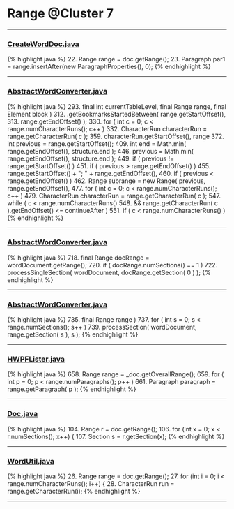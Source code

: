 # Range @Cluster 7

***

### [CreateWordDoc.java](https://searchcode.com/codesearch/view/111543829/)
{% highlight java %}
22. Range range = doc.getRange();
23. Paragraph par1 = range.insertAfter(new ParagraphProperties(), 0);
{% endhighlight %}

***

### [AbstractWordConverter.java](https://searchcode.com/codesearch/view/97383976/)
{% highlight java %}
293.     final int currentTableLevel, final Range range, final Element block )
312.             .getBookmarksStartedBetween( range.getStartOffset(),
313.                     range.getEndOffset() );
330.     for ( int c = 0; c < range.numCharacterRuns(); c++ )
332.         CharacterRun characterRun = range.getCharacterRun( c );
359.                                 characterRun.getStartOffset(), range
372. int previous = range.getStartOffset();
409.             int end = Math.min( range.getEndOffset(), structure.end );
446.     previous = Math.min( range.getEndOffset(), structure.end );
449. if ( previous != range.getStartOffset() )
451.     if ( previous > range.getEndOffset() )
455.                 range.getStartOffset() + "; " + range.getEndOffset(),
460.     if ( previous < range.getEndOffset() )
462.         Range subrange = new Range( previous, range.getEndOffset(),
477. for ( int c = 0; c < range.numCharacterRuns(); c++ )
479.     CharacterRun characterRun = range.getCharacterRun( c );
547.                 while ( c < range.numCharacterRuns()
548.                         && range.getCharacterRun( c ).getEndOffset() <= continueAfter )
551.                 if ( c < range.numCharacterRuns() )
{% endhighlight %}

***

### [AbstractWordConverter.java](https://searchcode.com/codesearch/view/97383976/)
{% highlight java %}
718. final Range docRange = wordDocument.getRange();
720. if ( docRange.numSections() == 1 )
722.     processSingleSection( wordDocument, docRange.getSection( 0 ) );
{% endhighlight %}

***

### [AbstractWordConverter.java](https://searchcode.com/codesearch/view/97383976/)
{% highlight java %}
735.     final Range range )
737. for ( int s = 0; s < range.numSections(); s++ )
739.     processSection( wordDocument, range.getSection( s ), s );
{% endhighlight %}

***

### [HWPFLister.java](https://searchcode.com/codesearch/view/97384386/)
{% highlight java %}
658. Range range = _doc.getOverallRange();
659. for ( int p = 0; p < range.numParagraphs(); p++ )
661.     Paragraph paragraph = range.getParagraph( p );
{% endhighlight %}

***

### [Doc.java](https://searchcode.com/codesearch/view/17642935/)
{% highlight java %}
104. Range r = doc.getRange();
106. for (int x = 0; x < r.numSections(); x++) {
107.   Section s = r.getSection(x);
{% endhighlight %}

***

### [WordUtil.java](https://searchcode.com/codesearch/view/69098620/)
{% highlight java %}
26. Range range = doc.getRange();
27. for (int i = 0; i < range.numCharacterRuns(); i++) {
28.   CharacterRun run = range.getCharacterRun(i);
{% endhighlight %}

***

